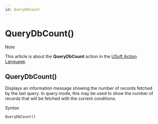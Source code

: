 ```yaml
---
id: QueryDbCount
---
```


# QueryDbCount()



> [!NOTE]
> This article is about the **QueryDbCount** action in the [USoft Action Language](/docs/Task%20flow/Action%20Language%20reference/USoft%20Action%20Language.md).

## **QueryDbCount()**

Displays an information message showing the number of records fetched by the last query. In query mode, this may be used to show the number of records that will be fetched with the current conditions.

*Syntax*

```
QueryDbCount()
```

 